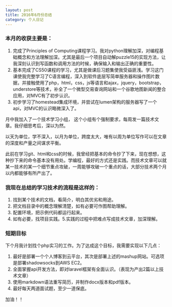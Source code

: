 ```yaml
--- 
layout: post 
title: 2016年6月份总结
category: 个人日记
---
```


### 本月的收获主要是：

1. 完成了Principles of Computing​课程学习。我对python理解加深，对编程基础概念和方法理解加深。尤其是最后一个项目自动解puzzle15的实现方法，让我深刻认识到写函数和调用方法的时候，确保输入和输出正确的重要性。
2. 基本完成了CS50课程的学习，尤其是​做课后习题集使我受益匪浅。学习这门课使我完整学习了C语言编程，深入到软件底层写简单服务器和操作图片数据，并接触使用了php，html，css，js等语言和ajax，jquery，bootstrap，understore等技术，补全了一个微型交易查询网站和一个谷歌地图新闻的整合应用，对MVC有了初步认识。
3. 初步学习了homestead集成环境，并尝试在lumen架构的服务器写了一个api，对MVC的认识略微深入了。​​​

月中我加入了一个技术学习小组， 这个小组有个强制要求，每周发一篇技术文章。我仔细思考后，深以为然。

以天为单位，学不深入，以月为单位，跨度太大，唯有以周为单位写作可以在文章的深度和产量之间谋求平衡。

此前在学习git、html和css的时候，我曾经把基本的命令抄了下来，现在想想，这种抄下来的命令基本没有用处。学编程，最好的方式还是实践。而技术文章可以就某一技术的某一个细节重点攻破，一周能够攻破一个重点的话，大部分技术两个月以内都能够有所产出了。

### 我现在总结的学习技术的流程是这样的：  
1. 找到某个技术的文档，看简介，明白其优劣和用途。
2. 把文档目录中的概念理解清楚，如有必要可作图帮助理解。
3. 配置环境，把示例代码都运行起来。
4. 如有必要，找项目实践。5.实践的过程中把难点写成技术文章，加深理解。​

### 短期目标​
下个月我计划找个php实习的工作。为了达成这个目标，我需要实现以下几点：  

1. 最好是部署一个​个人博客到云平台，其次是部署上述的mashup网站。可选项是部署shadowsocks到AWS EC2。
2. 全面掌握api开发方法，即对laravel框架有全面认识。（表现为产出2篇以上技术文章）  
3. 使用markdown语法重写简历，并制作docx版本和pdf版本。  
4. 最好每天两道面试题，至少一道保底。​

加油！！